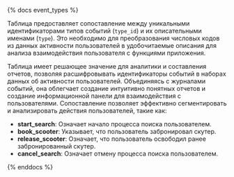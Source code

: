 {% docs event_types %}

Таблица предоставляет сопоставление между уникальными идентификаторами типов событий (`type_id`) и их описательными именами (`type`). Это необходимо для преобразования числовых кодов из данных активности пользователей в удобочитаемые описания для анализа взаимодействия пользователя с функциями приложения.

Таблица имеет решающее значение для аналитики и составления отчетов, позволяя расшифровывать идентификаторы событий в наборах данных об активности пользователей. Объединяясь с журналами событий, она облегчает создание интуитивно понятных отчетов и создание информационной панели для взаимодействия с пользователями. Сопоставление позволяет эффективно сегментировать и анализировать действия пользователей, такие как:

- **start_search**: Означает начало процесса поиска пользователем.
- **book_scooter**: Указывает, что пользователь забронировал скутер.
- **release_scooter**: Означает, что пользователь освободил ранее забронированный скутер.
- **cancel_search**: Означает отмену процесса поиска пользователем.

{% enddocs %}